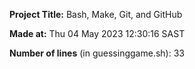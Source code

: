 **Project Title:** Bash, Make, Git, and GitHub 

**Made at:** 
Thu 04 May 2023 12:30:16 SAST


**Number of lines** (in guessinggame.sh): 
33

